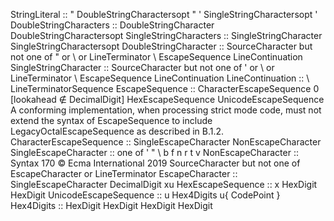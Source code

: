 StringLiteral ::
" DoubleStringCharactersopt "
' SingleStringCharactersopt '
DoubleStringCharacters ::
DoubleStringCharacter DoubleStringCharactersopt
SingleStringCharacters ::
SingleStringCharacter SingleStringCharactersopt
DoubleStringCharacter ::
SourceCharacter but not one of " or \ or LineTerminator
<LS>
<PS>
\ EscapeSequence
LineContinuation
SingleStringCharacter ::
SourceCharacter but not one of ' or \ or LineTerminator
<LS>
<PS>
\ EscapeSequence
LineContinuation
LineContinuation ::
\ LineTerminatorSequence
EscapeSequence ::
CharacterEscapeSequence
0 [lookahead ∉ DecimalDigit]
HexEscapeSequence
UnicodeEscapeSequence
A conforming implementation, when processing strict mode code, must not extend the syntax of EscapeSequence to
include LegacyOctalEscapeSequence as described in B.1.2.
CharacterEscapeSequence ::
SingleEscapeCharacter
NonEscapeCharacter
SingleEscapeCharacter :: one of
' " \ b f n r t v
NonEscapeCharacter ::
Syntax
170
© Ecma International 2019
SourceCharacter but not one of EscapeCharacter or LineTerminator
EscapeCharacter ::
SingleEscapeCharacter
DecimalDigit
xu
HexEscapeSequence ::
x HexDigit HexDigit
UnicodeEscapeSequence ::
u Hex4Digits
u{ CodePoint }
Hex4Digits ::
HexDigit HexDigit HexDigit HexDigit